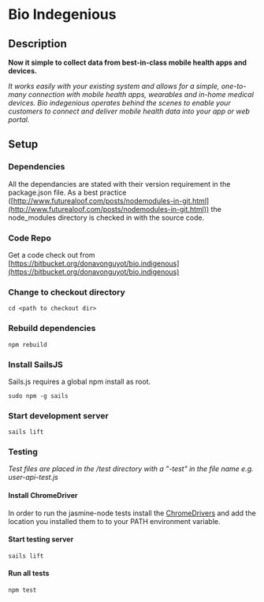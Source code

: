 # Bio Indegenious

## Description

**Now it simple to collect data from best-in-class mobile health apps and devices.**

_It works easily with your existing system and allows for a simple, one-to-many connection with mobile health apps, wearables and in-home medical devices. Bio indegenious operates behind the scenes to enable your customers to connect and deliver mobile health data into your app or web portal._


## Setup

### Dependencies

All the dependancies are stated with their version requirement in the package.json file. As a best practice ([http://www.futurealoof.com/posts/nodemodules-in-git.html](http://www.futurealoof.com/posts/nodemodules-in-git.html)) the node_modules directory is checked in with the source code.

### Code Repo

Get a code check out from [https://bitbucket.org/donavonguyot/bio.indigenous](https://bitbucket.org/donavonguyot/bio.indigenous)

### Change to checkout directory

```
cd <path to checkout dir>
```

### Rebuild dependencies

```
npm rebuild
```

### Install SailsJS

Sails.js requires a global npm install as root.

```
sudo npm -g sails
```

### Start development server

```
sails lift
```

### Testing

_Test files are placed in the /test directory with a "-test" in the file name e.g. user-api-test.js_

#### Install ChromeDriver

In order to run the jasmine-node tests install the [ChromeDrivers](http://chromedriver.storage.googleapis.com/index.html?path=2.8/) and add the location you installed them to to your PATH environment variable.


#### Start testing server

```
sails lift
```

#### Run all tests

```
npm test
```
